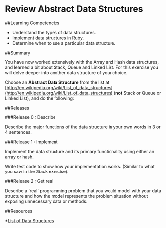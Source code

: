 # Review Abstract Data Structures

##Learning Competencies

* Understand the types of data structures.
* Implement data structures in Ruby.
* Determine when to use a particular data structure.

##Summary

You have now worked extensively with the Array and Hash data structures, and learned a bit about Stack, Queue and Linked List. For this exercise you will delve deeper into another data structure of your choice.

Choose an **Abstract Data Structure** from
the list at [http://en.wikipedia.org/wiki/List_of_data_structures](http://en.wikipedia.org/wiki/List_of_data_structures) (**not** Stack or Queue or Linked List), and do the following:



##Releases

###Release 0 : Describe

Describe the major functions of the data structure in your own words in 3 or 4 sentences.

###Release 1 : Implement

Implement the data structure and its primary functionality using either an array or hash.

Write test code to show how your implementation works. (Similar to what you saw in the Stack exercise).

###Release 2 : Get real

Describe a 'real' programming problem that you would model with your data structure and how the model represents the problem situation without exposing unnecessary data or methods.

<!-- ##Optimize Your Learning -->

##Resources

*[List of Data Structures](http://en.wikipedia.org/wiki/List_of_data_structures)
